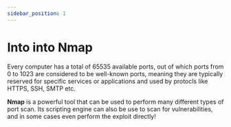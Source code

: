 ```yaml
---
sidebar_position: 1
---
```


# Into into Nmap

Every computer has a total of 65535 available ports, out of which ports from 0 to 1023 are considered to be well-known ports, 
meaning they are typically reserved for specific services or applications and used by protocls like HTTPS, SSH, SMTP etc.

**Nmap** is a powerful tool that can be used to perform  many different types of port scan.
Its scripting engine can also be use to scan for vulnerabilities, and in some cases even perform the exploit directly! 